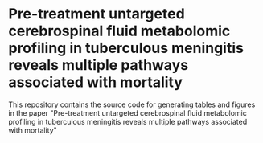 # Pre-treatment untargeted cerebrospinal fluid metabolomic profiling in tuberculous meningitis reveals multiple pathways associated with mortality
This repository contains the source code for generating tables and figures in the paper "Pre-treatment untargeted cerebrospinal fluid metabolomic profiling in tuberculous meningitis reveals multiple pathways associated with mortality"
